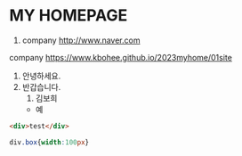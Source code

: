 # MY HOMEPAGE

1. company http://www.naver.com

company https://www.kbohee.github.io/2023myhome/01site

1. 안녕하세요.
2. 반갑습니다.
    1. 김보희
    - 예


```html 
<div>test</div>
```

```css
div.box{width:100px}
```
